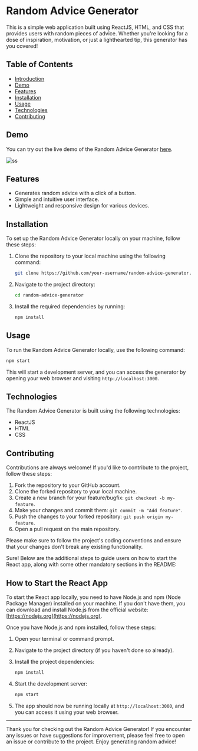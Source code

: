 # Random Advice Generator
 This is a simple web application built using ReactJS, HTML, and CSS that provides users with random pieces of advice. Whether you're looking for a dose of inspiration, motivation, or just a lighthearted tip, this generator has you covered!

## Table of Contents

- [Introduction](#introduction)
- [Demo](#demo)
- [Features](#features)
- [Installation](#installation)
- [Usage](#usage)
- [Technologies](#technologies)
- [Contributing](#contributing)

## Demo

You can try out the live demo of the Random Advice Generator [here]([https://your-demo-link.com](https://ghsharma.github.io/advice_generator/)).

![ss](https://github.com/ghsharma/advice_generator/assets/95496933/4d0bed0c-af2e-4cf6-9733-248bd7307353)

## Features

- Generates random advice with a click of a button.
- Simple and intuitive user interface.
- Lightweight and responsive design for various devices.

## Installation

To set up the Random Advice Generator locally on your machine, follow these steps:

1. Clone the repository to your local machine using the following command:

   ```bash
   git clone https://github.com/your-username/random-advice-generator.git
   ```

2. Navigate to the project directory:

   ```bash
   cd random-advice-generator
   ```

3. Install the required dependencies by running:

   ```bash
   npm install
   ```

## Usage

To run the Random Advice Generator locally, use the following command:

```bash
npm start
```

This will start a development server, and you can access the generator by opening your web browser and visiting `http://localhost:3000`.

## Technologies

The Random Advice Generator is built using the following technologies:

- ReactJS
- HTML
- CSS

## Contributing

Contributions are always welcome! If you'd like to contribute to the project, follow these steps:

1. Fork the repository to your GitHub account.
2. Clone the forked repository to your local machine.
3. Create a new branch for your feature/bugfix: `git checkout -b my-feature`.
4. Make your changes and commit them: `git commit -m "Add feature"`.
5. Push the changes to your forked repository: `git push origin my-feature`.
6. Open a pull request on the main repository.

Please make sure to follow the project's coding conventions and ensure that your changes don't break any existing functionality.

Sure! Below are the additional steps to guide users on how to start the React app, along with some other mandatory sections in the README:

## How to Start the React App

To start the React app locally, you need to have Node.js and npm (Node Package Manager) installed on your machine. If you don't have them, you can download and install Node.js from the official website: [https://nodejs.org](https://nodejs.org).

Once you have Node.js and npm installed, follow these steps:

1. Open your terminal or command prompt.
2. Navigate to the project directory (if you haven't done so already).
3. Install the project dependencies:

   ```bash
   npm install
   ```

4. Start the development server:

   ```bash
   npm start
   ```

5. The app should now be running locally at `http://localhost:3000`, and you can access it using your web browser.

---
Thank you for checking out the Random Advice Generator! If you encounter any issues or have suggestions for improvement, please feel free to open an issue or contribute to the project. Enjoy generating random advice!

